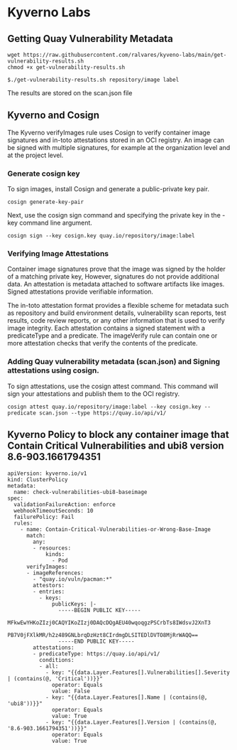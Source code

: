 # Kyverno Labs 

## Getting Quay Vulnerability Metadata 
```
wget https://raw.githubusercontent.com/ralvares/kyveno-labs/main/get-vulnerability-results.sh
chmod +x get-vulnerability-results.sh

$./get-vulnerability-results.sh repository/image label
```

The results are stored on the scan.json file

## Kyverno and Cosign 

The Kyverno verifyImages rule uses Cosign to verify container image signatures and in-toto attestations stored in an OCI registry.
An image can be signed with multiple signatures, for example at the organization level and at the project level.

### Generate cosign key

To sign images, install Cosign and generate a public-private key pair.

```
cosign generate-key-pair
```

Next, use the cosign sign command and specifying the private key in the -key command line argument.

```
cosign sign --key cosign.key quay.io/repository/image:label
```
### Verifying Image Attestations

Container image signatures prove that the image was signed by the holder of a matching private key, However, signatures do not provide additional data.
An attestation is metadata attached to software artifacts like images. Signed attestations provide verifiable information.

The in-toto attestation format provides a flexible scheme for metadata such as repository and build environment details, vulnerability scan reports, test results, code review reports, or any other information that is used to verify image integrity. Each attestation contains a signed statement with a predicateType and a predicate. The imageVerify rule can contain one or more attestation checks that verify the contents of the predicate.

### Adding Quay vulnerability metadata (scan.json) and Signing attestations using cosign.

To sign attestations, use the cosign attest command. This command will sign your attestations and publish them to the OCI registry.

```
cosign attest quay.io/repository/image:label --key cosign.key --predicate scan.json --type https://quay.io/api/v1/
```

## Kyverno Policy to block any container image that Contain Critical Vulnerabilities and ubi8 version 8.6-903.1661794351

```
apiVersion: kyverno.io/v1
kind: ClusterPolicy
metadata:
  name: check-vulnerabilities-ubi8-baseimage
spec:
  validationFailureAction: enforce
  webhookTimeoutSeconds: 10
  failurePolicy: Fail
  rules:
    - name: Contain-Critical-Vulnerabilities-or-Wrong-Base-Image
      match:
        any:
        - resources:
            kinds:
              - Pod
      verifyImages:
      - imageReferences:
        - "quay.io/vuln/pacman:*"
        attestors:
        - entries:
          - keys:
              publicKeys: |-
                -----BEGIN PUBLIC KEY-----
                MFkwEwYHKoZIzj0CAQYIKoZIzj0DAQcDQgAEU40wqoqgzPSCrbTs8IWdsvJ2XnT3
                PB7V0jFXlkMR/h2z489GNLbrqDzHzt8CIrdmgDLSITEDlDVTO8MjRrWAQQ==
                -----END PUBLIC KEY-----
        attestations:
        - predicateType: https://quay.io/api/v1/
          conditions:
          - all:
            - key: "{{data.Layer.Features[].Vulnerabilities[].Severity | (contains(@, 'Critical'))}}"
              operator: Equals
              value: False
            - key: "{{data.Layer.Features[].Name | (contains(@, 'ubi8'))}}"
              operator: Equals
              value: True
            - key: "{{data.Layer.Features[].Version | (contains(@, '8.6-903.1661794351'))}}"
              operator: Equals
              value: True
```
